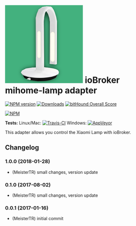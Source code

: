![Logo](admin/mihome-lamp.png)
ioBroker mihome-lamp adapter
=================

[![NPM version](http://img.shields.io/npm/v/iobroker.mihome-lamp.svg)](https://www.npmjs.com/package/iobroker.mihome-lamp)
[![Downloads](https://img.shields.io/npm/dm/iobroker.mihome-lamp.svg)](https://www.npmjs.com/package/iobroker.mihome-lamp)
[![bitHound Overall Score](https://www.bithound.io/github/MeisterTR/ioBroker.mihome-lamp/badges/score.svg)](https://www.bithound.io/github/MeisterTR/ioBroker.mihome-lamp)

[![NPM](https://nodei.co/npm/iobroker.mihome-lamp.png?downloads=true)](https://nodei.co/npm/iobroker.mihome-lamp/)

**Tests:** Linux/Mac: [![Travis-CI](https://api.travis-ci.org/MeisterTR/ioBroker.mihome-lamp.svg?branch=master)](https://travis-ci.org/MeisterTR/ioBroker.mihome-lamp)
Windows: [![AppVeyor](https://ci.appveyor.com/api/projects/status/github/MeisterTR/iobroker.mihome-lamp?branch=master&svg=true)](https://ci.appveyor.com/project/MeisterTR/iobroker-mihome-lamp/)


This adapter allows you control the Xiaomi Lamp with ioBroker.



## Changelog
### 1.0.0 (2018-01-28)
* (MeisterTR) small changes, version update
### 0.1.0 (2017-08-02)
* (MeisterTR) small changes, version update
### 0.0.1 (2017-01-16)
* (MeisterTR) initial commit
